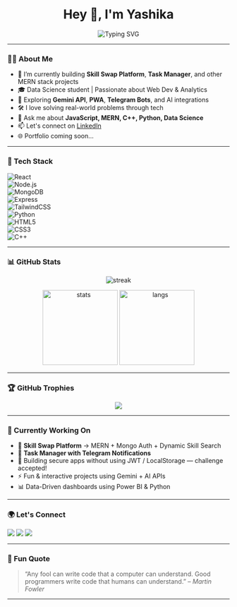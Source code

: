 <h1 align="center">Hey 👋, I'm Yashika</h1>

<p align="center">
  <img src="https://readme-typing-svg.demolab.com?font=Fira+Code&duration=3000&pause=1000&color=F75C7E&width=435&lines=Code.+Create.+Repeat.;MERN+Stack+%F0%9F%94%96+%7C+Data+Science+%F0%9F%9A%80;Making+Ideas+Happen+With+Code!+%F0%9F%A4%96" alt="Typing SVG" />
</p>

---

### 👩‍💻 About Me

- 🌱 I’m currently building **Skill Swap Platform**, **Task Manager**, and other MERN stack projects  
- 🎓 Data Science student | Passionate about Web Dev & Analytics  
- 🔭 Exploring **Gemini API**, **PWA**, **Telegram Bots**, and AI integrations  
- 🛠️ I love solving real-world problems through tech  
- 💬 Ask me about **JavaScript, MERN, C++, Python, Data Science**  
- 📫 Let's connect on [LinkedIn](https://www.linkedin.com)  
- 🌐 Portfolio coming soon...

---

### 🚀 Tech Stack

![React](https://img.shields.io/badge/-React-black?style=flat-square&logo=react)  
![Node.js](https://img.shields.io/badge/-Node.js-black?style=flat-square&logo=node.js)  
![MongoDB](https://img.shields.io/badge/-MongoDB-black?style=flat-square&logo=mongodb)  
![Express](https://img.shields.io/badge/-Express.js-black?style=flat-square&logo=express)  
![TailwindCSS](https://img.shields.io/badge/-TailwindCSS-black?style=flat-square&logo=tailwind-css)  
![Python](https://img.shields.io/badge/-Python-black?style=flat-square&logo=python)  
![HTML5](https://img.shields.io/badge/-HTML5-black?style=flat-square&logo=html5)  
![CSS3](https://img.shields.io/badge/-CSS3-black?style=flat-square&logo=css3)  
![C++](https://img.shields.io/badge/-C++-black?style=flat-square&logo=c%2B%2B)

---

### 📊 GitHub Stats

<p align="center">
  <img src="https://github-readme-streak-stats.herokuapp.com/?user=23Yashika&theme=tokyonight&hide_border=true" alt="streak"/>
</p>

<p align="center">
  <img src="https://github-readme-stats.vercel.app/api?username=23Yashika&show_icons=true&theme=tokyonight&hide_border=true" height="170" alt="stats"/>
  <img src="https://github-readme-stats.vercel.app/api/top-langs/?username=23Yashika&layout=compact&theme=tokyonight&hide_border=true" height="170" alt="langs"/>
</p>

---

### 🏆 GitHub Trophies

<p align="center">
  <img src="https://github-profile-trophy.vercel.app/?username=23Yashika&theme=algolia&no-frame=true&no-bg=true&margin-w=4" />
</p>

---

### 🎯 Currently Working On

- 🔧 **Skill Swap Platform** → MERN + Mongo Auth + Dynamic Skill Search  
- 📲 **Task Manager with Telegram Notifications**  
- 🔐 Building secure apps without using JWT / LocalStorage — challenge accepted!  
- ⚡ Fun & interactive projects using Gemini + AI APIs  
- 📊 Data-Driven dashboards using Power BI & Python

---

### 🌍 Let's Connect

<a href="https://www.linkedin.com/in/yashika-chaturvedi-a01071291" target="_blank"><img src="https://img.shields.io/badge/-LinkedIn-blue?style=flat-square&logo=Linkedin&logoColor=white"/></a>
<a href="yashika23022006@gmail.com" target="_blank"><img src="https://img.shields.io/badge/-Email-D14836?style=flat-square&logo=gmail&logoColor=white"/></a>
<a href="https://github.com/23Yashika"><img src="https://img.shields.io/github/followers/23Yashika?label=Follow&style=social" /></a>

---

### 🧠 Fun Quote

> “Any fool can write code that a computer can understand. Good programmers write code that humans can understand.” – *Martin Fowler*

---

